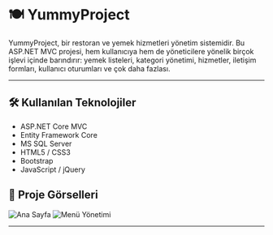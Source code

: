 # 🍽️ YummyProject

YummyProject, bir restoran ve yemek hizmetleri yönetim sistemidir. Bu ASP.NET MVC projesi, hem kullanıcıya hem de yöneticilere yönelik birçok işlevi içinde barındırır: yemek listeleri, kategori yönetimi, hizmetler, iletişim formları, kullanıcı oturumları ve çok daha fazlası.

---

## 🛠️ Kullanılan Teknolojiler

- ASP.NET Core MVC  
- Entity Framework Core  
- MS SQL Server  
- HTML5 / CSS3  
- Bootstrap  
- JavaScript / jQuery  

## 📸 Proje Görselleri

![Ana Sayfa](https://github.com/user-attachments/assets/f3ac11c3-5e6c-4c84-9a3b-64dc1a8eb07a)
![Menü Yönetimi](https://github.com/user-attachments/assets/f91aec3d-7ba4-44e7-9ecd-d5d899c2ce15)

---
